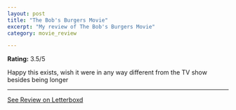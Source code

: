 ```yaml
---
layout: post
title: "The Bob's Burgers Movie"
excerpt: "My review of The Bob's Burgers Movie"
category: movie_review

---
```


**Rating:** 3.5/5

Happy this exists, wish it were in any way different from the TV show besides being longer

<hr>

[See Review on Letterboxd](https://boxd.it/3vsOeh)
